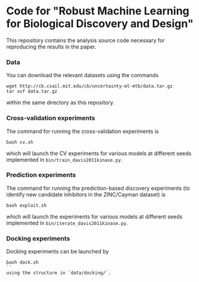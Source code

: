 # Code for "Robust Machine Learning for Biological Discovery and Design"

This repository contains the analysis source code necessary for reproducing the results in the paper.

### Data

You can download the relevant datasets using the commands
```
wget http://cb.csail.mit.edu/cb/uncertainty-ml-mtb/data.tar.gz
tar xvf data.tar.gz
```
within the same directory as this repository.

### Cross-validation experiments

The command for running the cross-validation experiments is
```
bash cv.sh
```
which will launch the CV experiments for various models at different seeds implemented in `bin/train_davis2011kinase.py`.

### Prediction experiments

The command for running the prediction-based discovery experiments (to identify new candidate inhibitors in the ZINC/Cayman dataset) is
```
bash exploit.sh
```
which will launch the experiments for various models at different seeds implemented in `bin/iterate_davis2011kinase.py`.

### Docking experiments

Docking experiments can be launched by
```
bash dock.sh
``
using the structure in `data/docking/`.